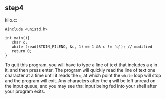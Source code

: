 ## step4

kilo.c:
```
#include <unistd.h>

int main(){
   char c;
   while (read(STDIN_FILENO, &c, 1) == 1 && c != 'q'); // modified
   return 0;
}

```

To quit this program, you will have to type a line of text that includes a `q` in it, and then press enter. The program will quickly read the line of text one character at a time until it reads the `q`, at which point the `while` loop will stop and the program will exit. Any characters after the `q` will be left unread on the input queue, and you may see that input being fed into your shell after your program exits.

